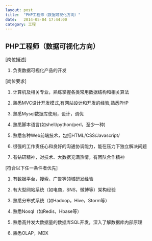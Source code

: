 ```yaml
---
layout: post
title:  "PHP工程师（数据可视化方向）"
date:   2014-05-04 17:44:00
category: 工程
---
```

## PHP工程师（数据可视化方向）

[岗位描述]

1. 负责数据可视化产品的开发

[岗位要求]

1. 计算机及相关专业，熟练掌握各类常用数据结构和相关算法

2. 熟悉MVC设计开发模式,有网站设计和开发的经验,熟悉PHP

3. 熟悉Mysql数据库使用，设计，调优

4. 熟悉脚本语言(如shell/python/perl，至少一种)

5. 熟悉各种Web前端技术，包括HTML/CSS/Javascript/

6. 很强的工作责任心和良好的沟通协调能力，能在压力下独立解决问题

7. 有钻研精神，对技术、大数据充满热情，有团队合作精神

[符合以下任一条件者优先]

1. 有数据平台，搜索，广告等领域研发经验

2. 有大型网站系统（如电商，SNS，微博等）架构经验

3. 熟悉分布式系统（如Hadoop，Hive，Storm等）

4. 熟悉Nosql（如Redis，Hbase等）

5. 熟悉高并发大数据量的数据库SQL开发，深入了解数据库内部原理

6. 熟悉OLAP，MDX

